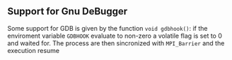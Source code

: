 Support for Gnu DeBugger
------------------------

Some support for GDB is given by the function `void gdbhook()`:
if the enviroment variable `GDBHOOK` evaluate to non-zero a volatile flag is set to 0 and waited for.
The process are then sincronized with `MPI_Barrier` and the execution resume